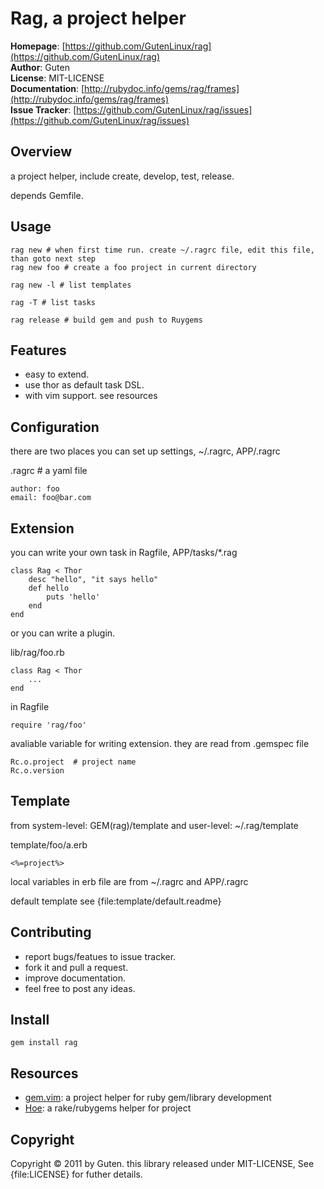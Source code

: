 Rag, a project helper
=====================

**Homepage**: [https://github.com/GutenLinux/rag](https://github.com/GutenLinux/rag) <br/>
**Author**:	Guten <br/>
**License**: MIT-LICENSE <br/>
**Documentation**: [http://rubydoc.info/gems/rag/frames](http://rubydoc.info/gems/rag/frames) <br/>
**Issue Tracker**: [https://github.com/GutenLinux/rag/issues](https://github.com/GutenLinux/rag/issues) <br/>

Overview
--------

a project helper, include create, develop, test, release.

depends Gemfile.

Usage
-----

	rag new # when first time run. create ~/.ragrc file, edit this file, than goto next step
	rag new foo # create a foo project in current directory

	rag new -l # list templates

	rag -T # list tasks

	rag release # build gem and push to Ruygems


Features
--------

* easy to extend.
* use thor as default task DSL.
* with vim support. see resources 

Configuration
-------------

there are two places you can set up settings, ~/.ragrc, APP/.ragrc

.ragrc # a yaml file

	author: foo
	email: foo@bar.com

Extension
---------
 
you can write your own task in Ragfile, APP/tasks/\*.rag

	class Rag < Thor
		desc "hello", "it says hello"
		def hello
			puts 'hello'
		end
	end

or you can write a plugin.
	
lib/rag/foo.rb
	
	class Rag < Thor
		...
	end

in Ragfile

	require 'rag/foo'

avaliable variable for writing extension. they are read from .gemspec file

	Rc.o.project  # project name
	Rc.o.version


Template
--------

from system-level: GEM(rag)/template and user-level: ~/.rag/template

template/foo/a.erb

	<%=project%>

local variables in erb file are from ~/.ragrc and APP/.ragrc

default template see {file:template/default.readme}

Contributing
-------------

* report bugs/featues to issue tracker.
* fork it and pull a request.
* improve documentation.
* feel free to post any ideas. 

Install
----------

	gem install rag

Resources
---------

* [gem.vim](https://github.com/GutenLinux/gem.vim): a project helper for ruby gem/library development
* [Hoe](https://github.com/seattlerb/hoe): a rake/rubygems helper for project


Copyright
---------
Copyright &copy; 2011 by Guten. this library released under MIT-LICENSE, See {file:LICENSE} for futher details.
